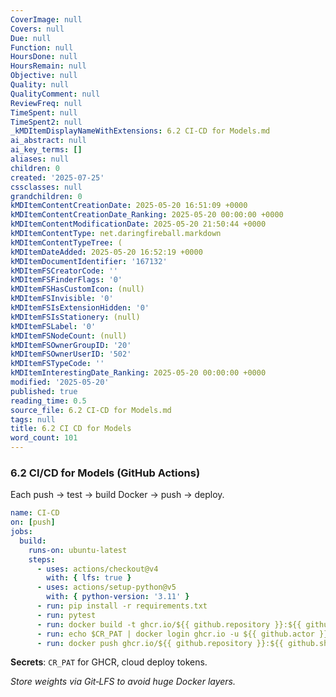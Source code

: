 ```yaml
---
CoverImage: null
Covers: null
Due: null
Function: null
HoursDone: null
HoursRemain: null
Objective: null
Quality: null
QualityComment: null
ReviewFreq: null
TimeSpent: null
TimeSpent2: null
_kMDItemDisplayNameWithExtensions: 6.2 CI-CD for Models.md
ai_abstract: null
ai_key_terms: []
aliases: null
children: 0
created: '2025-07-25'
cssclasses: null
grandchildren: 0
kMDItemContentCreationDate: 2025-05-20 16:51:09 +0000
kMDItemContentCreationDate_Ranking: 2025-05-20 00:00:00 +0000
kMDItemContentModificationDate: 2025-05-20 21:50:44 +0000
kMDItemContentType: net.daringfireball.markdown
kMDItemContentTypeTree: (
kMDItemDateAdded: 2025-05-20 16:52:19 +0000
kMDItemDocumentIdentifier: '167132'
kMDItemFSCreatorCode: ''
kMDItemFSFinderFlags: '0'
kMDItemFSHasCustomIcon: (null)
kMDItemFSInvisible: '0'
kMDItemFSIsExtensionHidden: '0'
kMDItemFSIsStationery: (null)
kMDItemFSLabel: '0'
kMDItemFSNodeCount: (null)
kMDItemFSOwnerGroupID: '20'
kMDItemFSOwnerUserID: '502'
kMDItemFSTypeCode: ''
kMDItemInterestingDate_Ranking: 2025-05-20 00:00:00 +0000
modified: '2025-05-20'
published: true
reading_time: 0.5
source_file: 6.2 CI-CD for Models.md
tags: null
title: 6.2 CI CD for Models
word_count: 101
---
```


### 6.2 CI/CD for Models (GitHub Actions)

Each push → test → build Docker → push → deploy.

```yaml
name: CI‑CD
on: [push]
jobs:
  build:
    runs-on: ubuntu-latest
    steps:
      - uses: actions/checkout@v4
        with: { lfs: true }
      - uses: actions/setup-python@v5
        with: { python-version: '3.11' }
      - run: pip install -r requirements.txt
      - run: pytest
      - run: docker build -t ghcr.io/${{ github.repository }}:${{ github.sha }} .
      - run: echo $CR_PAT | docker login ghcr.io -u ${{ github.actor }} --password-stdin
      - run: docker push ghcr.io/${{ github.repository }}:${{ github.sha }}
```

**Secrets**: `CR_PAT` for GHCR, cloud deploy tokens.

*Store weights via Git‑LFS to avoid huge Docker layers.*